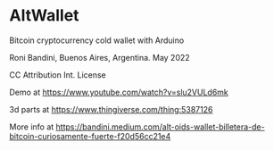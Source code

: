 # AltWallet
Bitcoin cryptocurrency cold wallet with Arduino

Roni Bandini, Buenos Aires, Argentina. May 2022

CC Attribution Int. License 

Demo at https://www.youtube.com/watch?v=slu2VULd6mk

3d parts at https://www.thingiverse.com/thing:5387126

More info at https://bandini.medium.com/alt-oids-wallet-billetera-de-bitcoin-curiosamente-fuerte-f20d56cc21e4
